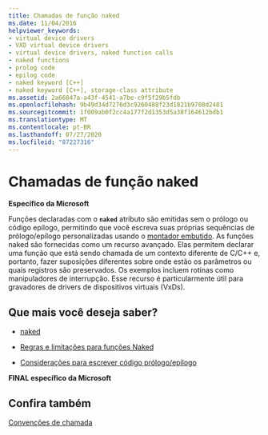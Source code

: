 ```yaml
---
title: Chamadas de função naked
ms.date: 11/04/2016
helpviewer_keywords:
- virtual device drivers
- VXD virtual device drivers
- virtual device drivers, naked function calls
- naked functions
- prolog code
- epilog code
- naked keyword [C++]
- naked keyword [C++], storage-class attribute
ms.assetid: 2a66847a-a43f-4541-a7be-c9f5f29b5fdb
ms.openlocfilehash: 9b49d34d7276d3c9260488f23d1821b9708d2481
ms.sourcegitcommit: 1f009ab0f2cc4a177f2d1353d5a38f164612bdb1
ms.translationtype: MT
ms.contentlocale: pt-BR
ms.lasthandoff: 07/27/2020
ms.locfileid: "87227316"
---
```

# <a name="naked-function-calls"></a>Chamadas de função naked

**Específico da Microsoft**

Funções declaradas com o **`naked`** atributo são emitidas sem o prólogo ou código epílogo, permitindo que você escreva suas próprias sequências de prólogo/epílogo personalizadas usando o [montador embutido](../assembler/inline/inline-assembler.md). As funções naked são fornecidas como um recurso avançado. Elas permitem declarar uma função que está sendo chamada de um contexto diferente de C/C++ e, portanto, fazer suposições diferentes sobre onde estão os parâmetros ou quais registros são preservados. Os exemplos incluem rotinas como manipuladores de interrupção. Esse recurso é particularmente útil para gravadores de drivers de dispositivos virtuais (VxDs).

## <a name="what-do-you-want-to-know-more-about"></a>Que mais você deseja saber?

- [naked](../cpp/naked-cpp.md)

- [Regras e limitações para funções Naked](../cpp/rules-and-limitations-for-naked-functions.md)

- [Considerações para escrever código prólogo/epílogo](../cpp/considerations-for-writing-prolog-epilog-code.md)

**FINAL específico da Microsoft**

## <a name="see-also"></a>Confira também

[Convenções de chamada](../cpp/calling-conventions.md)
